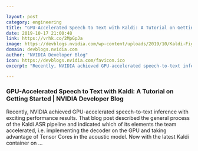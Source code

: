 ```yaml
---

layout: post
category: engineering
title: "GPU-Accelerated Speech to Text with Kaldi: A Tutorial on Getting Started"
date: 2019-10-17 21:00:48
link: https://vrhk.co/2MpGpJa
image: https://devblogs.nvidia.com/wp-content/uploads/2019/10/Kaldi-Figure-1-1.png
domain: devblogs.nvidia.com
author: "NVIDIA Developer Blog"
icon: https://devblogs.nvidia.com/favicon.ico
excerpt: "Recently, NVIDIA achieved GPU-accelerated speech-to-text inference with exciting performance results. That blog post described the general process of the Kaldi ASR pipeline and indicated which of its elements the team accelerated, i.e. implementing the decoder on the GPU and taking advantage of Tensor Cores in the acoustic model. Now with the latest Kaldi container on …"

---
```


### GPU-Accelerated Speech to Text with Kaldi: A Tutorial on Getting Started | NVIDIA Developer Blog

Recently, NVIDIA achieved GPU-accelerated speech-to-text inference with exciting performance results. That blog post described the general process of the Kaldi ASR pipeline and indicated which of its elements the team accelerated, i.e. implementing the decoder on the GPU and taking advantage of Tensor Cores in the acoustic model. Now with the latest Kaldi container on …